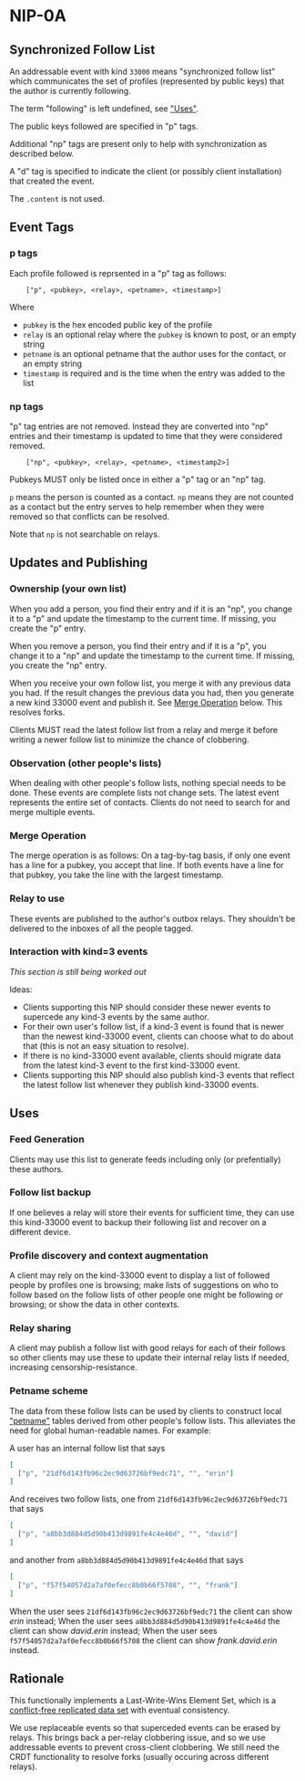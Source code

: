 NIP-0A
======

Synchronized Follow List
------------------------

An addressable event with kind `33000` means "synchronized follow list" which communicates the set of profiles (represented by public keys) that the author is currently following.

The term "following" is left undefined, see ["Uses"](#uses).

The public keys followed are specified in "p" tags.

Additional "np" tags are present only to help with synchronization as described below.

A "d" tag is specified to indicate the client (or possibly client installation) that created the event.

The `.content` is not used.

## Event Tags

### p tags

Each profile followed is reprsented in a "p" tag as follows:

```
    ["p", <pubkey>, <relay>, <petname>, <timestamp>]
```

Where

* `pubkey` is the hex encoded public key of the profile
* `relay` is an optional relay where the `pubkey` is known to post, or an empty string
* `petname` is an optional petname that the author uses for the contact, or an empty string
* `timestamp` is required and is the time when the entry was added to the list

### np tags

"p" tag entries are not removed. Instead they are converted into "np" entries and their timestamp is updated to time that they were considered removed.

```
    ["np", <pubkey>, <relay>, <petname>, <timestamp2>]
```

Pubkeys MUST only be listed once in either a "p" tag or an "np" tag.

`p` means the person is counted as a contact. `np` means they are not counted as a contact but the entry serves to help remember when they were removed so that conflicts can be resolved.

Note that `np` is not searchable on relays.

## Updates and Publishing

### Ownership (your own list)

When you add a person, you find their entry and if it is an "np", you change it to a "p" and update the timestamp to the current time. If missing, you create the "p" entry.

When you remove a person, you find their entry and if it is a "p", you change it to a "np" and update the timestamp to the current time. If missing, you create the "np" entry.

When you receive your own follow list, you merge it with any previous data you had.  If the result changes the previous data you had, then you generate a new kind 33000 event and publish it. See [Merge Operation](#merge-operation) below. This resolves forks.

Clients MUST read the latest follow list from a relay and merge it before writing a newer follow list to minimize the chance of clobbering.

### Observation (other people's lists)

When dealing with other people's follow lists, nothing special needs to be done. These events are complete lists not change sets. The latest event represents the entire set of contacts. Clients do not need to search for and merge multiple events.

### Merge Operation

The merge operation is as follows: On a tag-by-tag basis, if only one event has a line for a pubkey, you accept that line. If both events have a line for that pubkey, you take the line with the largest timestamp.

### Relay to use

These events are published to the author's outbox relays. They shouldn't be delivered to the inboxes of all the people tagged.

### Interaction with kind=3 events

*This section is still being worked out*

Ideas:

* Clients supporting this NIP should consider these newer events to supercede any kind-3 events by the same author.
* For their own user's follow list, if a kind-3 event is found that is newer than the newest kind-33000 event, clients can choose what to do about that (this is not an easy situation to resolve).
* If there is no kind-33000 event available, clients should migrate data from the latest kind-3 event to the first kind-33000 event.
* Clients supporting this NIP should also publish kind-3 events that reflect the latest follow list whenever they publish kind-33000 events.

## Uses

### Feed Generation

Clients may use this list to generate feeds including only (or prefentially) these authors.

### Follow list backup

If one believes a relay will store their events for sufficient time, they can use this kind-33000 event to backup their following list and recover on a different device.

### Profile discovery and context augmentation

A client may rely on the kind-33000 event to display a list of followed people by profiles one is browsing; make lists of suggestions on who to follow based on the follow lists of other people one might be following or browsing; or show the data in other contexts.

### Relay sharing

A client may publish a follow list with good relays for each of their follows so other clients may use these to update their internal relay lists if needed, increasing censorship-resistance.

### Petname scheme

The data from these follow lists can be used by clients to construct local ["petname"](http://www.skyhunter.com/marcs/petnames/IntroPetNames.html) tables derived from other people's follow lists. This alleviates the need for global human-readable names. For example:

A user has an internal follow list that says

```json
[
  ["p", "21df6d143fb96c2ec9d63726bf9edc71", "", "erin"]
]
```

And receives two follow lists, one from `21df6d143fb96c2ec9d63726bf9edc71` that says

```json
[
  ["p", "a8bb3d884d5d90b413d9891fe4c4e46d", "", "david"]
]
```

and another from `a8bb3d884d5d90b413d9891fe4c4e46d` that says

```json
[
  ["p", "f57f54057d2a7af0efecc8b0b66f5708", "", "frank"]
]
```

When the user sees `21df6d143fb96c2ec9d63726bf9edc71` the client can show _erin_ instead;
When the user sees `a8bb3d884d5d90b413d9891fe4c4e46d` the client can show _david.erin_ instead;
When the user sees `f57f54057d2a7af0efecc8b0b66f5708` the client can show _frank.david.erin_ instead.


## Rationale

This functionally implements a Last-Write-Wins Element Set, which is a [conflict-free replicated data set](https://en.wikipedia.org/wiki/Conflict-free_replicated_data_type) with eventual consistency.

We use replaceable events so that superceded events can be erased by relays. This brings back a per-relay clobbering issue, and so we use addressable events to prevent cross-client clobbering.  We still need the CRDT functionality to resolve forks (usually occuring across different relays).
